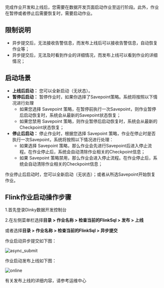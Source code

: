 完成作业开发和上线后，您需要在数据开发页面启动作业至运行阶段。此外，作业在暂停或者停止后需要恢复时，需要启动作业。

## 限制说明

- 异步提交后，无法接收告警信息，而发布上线后可以接收告警信息，自动恢复作业等；
- 异步提交后，无法及时看到作业的详细情况，而发布上线可以看到作业的详细情况；

## 启动场景

- **上线后启动：** 您可以全新启动（无状态）。
- **暂停后启动：** 暂停作业时，如果你选择了Savepoint策略。系统将按照以下情况进行处理
  - 如果您选择 Savepoint 策略，在暂停前执行一次Savepoint，则作业暂停后启动恢复时，系统会从最新的Savepoint状态恢复；
  - 如果您禁用 Savepoint 策略，则作业暂停后启动恢复时，系统会从最新的Checkpoint状态恢复；
- **停止后启动：** 停止作业时，根据您选择 Savepoint 策略，作业在停止时是否执行一次Savepoint，系统将按照以下情况进行处理：
  - 如果选择 Savepoint 策略，那么作业会先进行Savepoint后进入停止流程。在作业停止后，系统会自动清除作业相关的Checkpoint信息；
  - 如果 Savepoint 策略禁用，那么作业会进入停止流程。在作业停止后，系统会自动清除作业相关的Checkpoint信息；

作业停止后启动时，您可以全新启动（无状态）；或者从所选Savepoint开始恢复作业。

## Flink作业启动操作步骤

1.首先登录Dinky数据开发控制台

2.在左侧菜单栏选择**目录 > 作业名称 > 检查当前的FlinkSql > 发布 > 上线**

或者选择**目录 > 作业名称 > 检查当前的FlinkSql > 异步提交**

作业启动异步提交如下图：

![async_submit](http://www.aiwenmo.com/dinky/docs/zh-CN/administrator-guide/Studio/job_dev/flinksql_guide/flinksql_job_submit/async_submit.png)



作业启动发布上线如下图：

![online](http://www.aiwenmo.com/dinky/docs/zh-CN/administrator-guide/Studio/job_dev/flinksql_guide/flinksql_job_submit/online.png)



有关发布上线的详细内容，请参考运维中心

